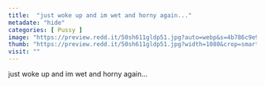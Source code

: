 ```yaml
---
title:  "just woke up and im wet and horny again..."
metadate: "hide"
categories: [ Pussy ]
image: "https://preview.redd.it/50sh611gldp51.jpg?auto=webp&s=4b786c9e993b3007dd2368623cd9fb330e0686c1"
thumb: "https://preview.redd.it/50sh611gldp51.jpg?width=1080&crop=smart&auto=webp&s=3678cb2a130f222128199221966bd61da11fdcb6"
visit: ""
---
```

just woke up and im wet and horny again...
